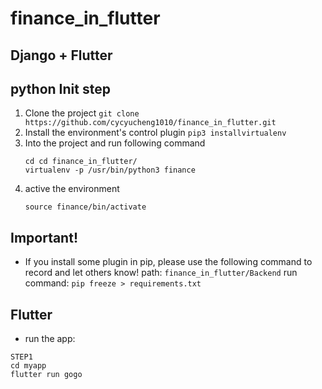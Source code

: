 # finance_in_flutter
## Django + Flutter 
## python Init step
1. Clone the project
    ```git clone https://github.com/cycyucheng1010/finance_in_flutter.git```
2. Install the environment's control plugin
    ```pip3 installvirtualenv```
3. Into the project and run following command
    ```
    cd cd finance_in_flutter/
    virtualenv -p /usr/bin/python3 finance
    ```
4. active the environment
    ```
    source finance/bin/activate
    ```
## Important!
* If you install some plugin in pip, please use the following command to record and let others know!
path: ```finance_in_flutter/Backend```
run command: ```pip freeze > requirements.txt```
## Flutter 
* run the app: 
```
STEP1
cd myapp
flutter run gogo

```
